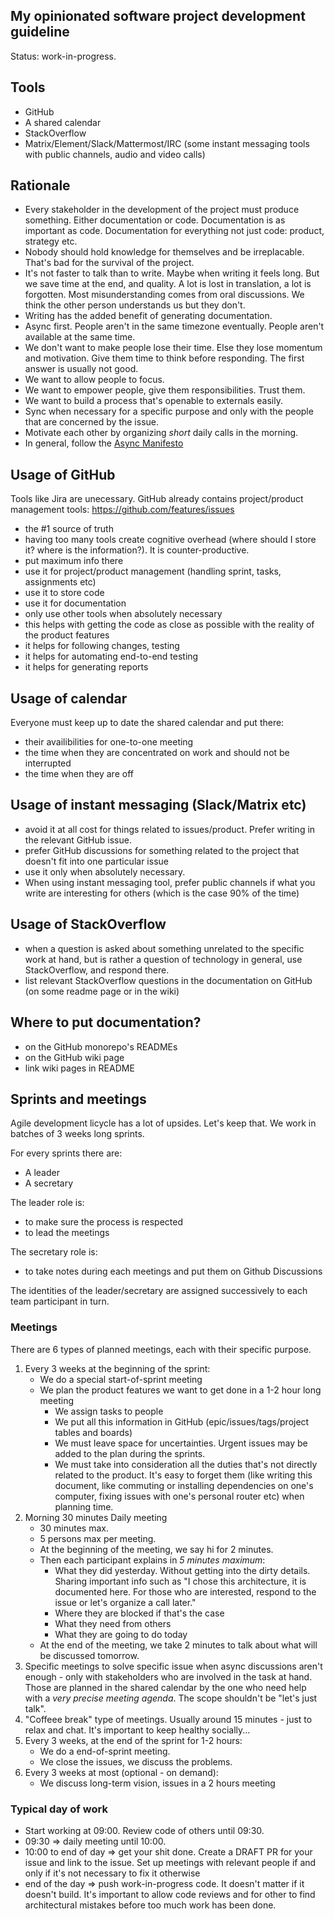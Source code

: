 ## My opinionated software project development guideline

Status: work-in-progress.

## Tools

- GitHub
- A shared calendar
- StackOverflow
- Matrix/Element/Slack/Mattermost/IRC (some instant messaging tools with public channels, audio and video calls)

## Rationale

- Every stakeholder in the development of the project must produce something. Either documentation or code. Documentation is as important as code. Documentation for everything not just code: product, strategy etc.
- Nobody should hold knowledge for themselves and be irreplacable. That's bad for the survival of the project.
- It's not faster to talk than to write. Maybe when writing it feels long. But we save time at the end, and quality. A lot is lost in translation, a lot is forgotten. Most misunderstanding comes from oral discussions. We think the other person understands us but they don't.
- Writing has the added benefit of generating documentation.
- Async first. People aren't in the same timezone eventually. People aren't available at the same time.
- We don't want to make people lose their time. Else they lose momentum and motivation. Give them time to think before responding. The first answer is usually not good.
- We want to allow people to focus.
- We want to empower people, give them responsibilities. Trust them.
- We want to build a process that's openable to externals easily.
- Sync when necessary for a specific purpose and only with the people that are concerned by the issue.
- Motivate each other by organizing _short_ daily calls in the morning.
- In general, follow the [Async Manifesto](http://asyncmanifesto.org/)

## Usage of GitHub

Tools like Jira are unecessary. GitHub already contains project/product management tools:
https://github.com/features/issues

- the #1 source of truth
- having too many tools create cognitive overhead (where should I store it? where is the information?). It is counter-productive.
- put maximum info there
- use it for project/product management (handling sprint, tasks, assignments etc)
- use it to store code
- use it for documentation
- only use other tools when absolutely necessary
- this helps with getting the code as close as possible with the reality of the product features
- it helps for following changes, testing
- it helps for automating end-to-end testing
- it helps for generating reports

## Usage of calendar

Everyone must keep up to date the shared calendar and put there:
- their availibilities for one-to-one meeting
- the time when they are concentrated on work and should not be interrupted
- the time when they are off

## Usage of instant messaging (Slack/Matrix etc)

- avoid it at all cost for things related to issues/product. Prefer writing in the relevant GitHub issue.
- prefer GitHub discussions for something related to the project that doesn't fit into one particular issue
- use it only when absolutely necessary.
- When using instant messaging tool, prefer public channels if what you write are interesting for others (which is the case 90% of the time)

## Usage of StackOverflow

- when a question is asked about something unrelated to the specific work at hand, but is rather a question of technology in general, use StackOverflow, and respond there.
- list relevant StackOverflow questions in the documentation on GitHub (on some readme page or in the wiki)

## Where to put documentation?
- on the GitHub monorepo's READMEs
- on the GitHub wiki page
- link wiki pages in README

## Sprints and meetings

Agile development licycle has a lot of upsides. Let's keep that. We work in batches of 3 weeks long sprints.

For every sprints there are:
  - A leader
  - A secretary

The leader role is:
- to make sure the process is respected
- to lead the meetings

The secretary role is:
- to take notes during each meetings and put them on Github Discussions

The identities of the leader/secretary are assigned successively to each team participant in turn.

### Meetings

There are 6 types of planned meetings, each with their specific purpose.

1. Every 3 weeks at the beginning of the sprint:
	- We do a special start-of-sprint meeting
	- We plan the product features we want to get done in a 1-2 hour long meeting
		- We assign tasks to people
		- We put all this information in GitHub (epic/issues/tags/project tables and boards)
		- We must leave space for uncertainties. Urgent issues may be added to the plan during the sprints.
		- We must take into consideration all the duties that's not directly related to the product. It's easy to forget them (like writing this document, like commuting or installing dependencies on one's computer, fixing issues with one's personal router etc) when planning time.
1. Morning 30 minutes Daily meeting
	- 30 minutes max. 
	- 5 persons max per meeting. 
	- At the beginning of the meeting, we say hi for 2 minutes.
	- Then each participant explains in _5 minutes maximum_:
		- What they did yesterday. Without getting into the dirty details. Sharing important info such as "I chose this architecture, it is documented here. For those who are interested, respond to the issue or let's organize a call later."
		- Where they are blocked if that's the case
		- What they need from others
		- What they are going to do today 
	- At the end of the meeting, we take 2 minutes to talk about what will be discussed tomorrow. 
1. Specific meetings to solve specific issue  when async discussions aren't enough - only with stakeholders who are involved in the task at hand. Those are planned in the shared calendar by the one who need help with a _very precise meeting agenda_. The scope shouldn't be "let's just talk".
1. "Coffeee break" type of meetings. Usually around 15 minutes - just to relax and chat. It's important to keep healthy socially...
1. Every 3 weeks, at the end of the sprint for 1-2 hours:
	- We do a end-of-sprint meeting.
	- We close the issues, we discuss the problems.
1. Every 3 weeks at most (optional - on demand):
	- We discuss long-term vision, issues in a 2 hours meeting


### Typical day of work

- Start working at 09:00. Review code of others until 09:30.
- 09:30 => daily meeting until 10:00. 
- 10:00 to end of day => get your shit done. Create a DRAFT PR for your issue and link to the issue. Set up meetings with relevant people if and only if it's not necessary to fix it otherwise
- end of the day => push work-in-progress code. It doesn't matter if it doesn't build. It's important to allow code reviews and for other to find architectural mistakes before too much work has been done.
